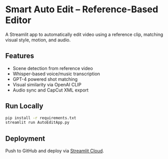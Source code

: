 # Smart Auto Edit – Reference-Based Editor

A Streamlit app to automatically edit video using a reference clip, matching visual style, motion, and audio.

## Features
- Scene detection from reference video
- Whisper-based voice/music transcription
- GPT-4 powered shot matching
- Visual similarity via OpenAI CLIP
- Audio sync and CapCut XML export

## Run Locally
```bash
pip install -r requirements.txt
streamlit run AutoEditApp.py
```

## Deployment
Push to GitHub and deploy via [Streamlit Cloud](https://streamlit.io/cloud).
